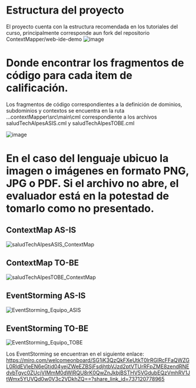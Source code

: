 
# Estructura del proyecto
El proyecto cuenta con la estructura recomendada en los tutoriales del curso, principalmente corresponde aun fork del repositorio ContextMapper/web-ide-demo
![image](https://github.com/user-attachments/assets/cd4b54ec-fb78-4707-b555-02390286aa16)

# Donde encontrar los fragmentos de código para cada item de calificación.
Los fragmentos de código correspondientes a la definición de dominios, subdominios y contextos se encuentra en la ruta ...contextMapper\src\main\cml correspondiente a los archivos saludTechAlpesASIS.cml y saludTechAlpesTOBE.cml

![image](https://github.com/user-attachments/assets/2a6a1780-2d11-45c9-9f34-7f2907465f54)


# En el caso del lenguaje ubicuo la imagen o imágenes en formato PNG, JPG o PDF. Si el archivo no abre, el evaluador está en la potestad de tomarlo como no presentado.

## ContextMap AS-IS
![saludTechAlpesASIS_ContextMap](https://github.com/user-attachments/assets/607170f6-8faf-4608-9a68-ac7e6392a228)

## ContextMap TO-BE
![saludTechAlpesTOBE_ContextMap](https://github.com/user-attachments/assets/a42d2941-2fd2-40b8-bc3f-32ab8593ab92)

## EventStorming AS-IS
![EventStorming_Equipo_ASIS](https://github.com/user-attachments/assets/c879c73d-0b44-41f5-8d27-af5601cc7d3e)

## EventStorming TO-BE
![EventStorming_Equipo_TOBE](https://github.com/user-attachments/assets/2eeeb3df-e7c5-4c53-b9be-a271c68f2da9)

Los EventStorming se encuentran en el siguiente enlace:
https://miro.com/welcomeonboard/SG1jK3QzQkFXeUtkT0lrRGlRcFFaQWZGL0RldEVleEN6eGtjd04yejZWeEZBSjFsdjhtbVJzd2ptVTUrRFpZME8zendRNEdvbTgyc0ZUcjVIMmM0dWlRQU8rK0QwZnJkbjBSTHV5VGdubEQzVmhRV1JtWmx5YUVQd0w0V3c2VDkhZQ==?share_link_id=737120778965
